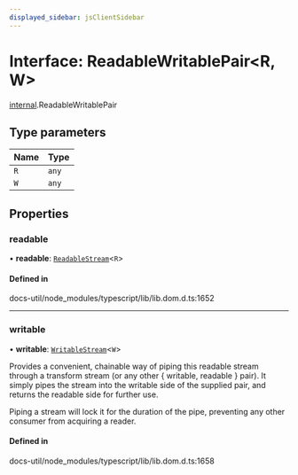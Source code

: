 ```yaml
---
displayed_sidebar: jsClientSidebar
---
```


# Interface: ReadableWritablePair<R, W\>

[internal](../modules/internal-10.md).ReadableWritablePair

## Type parameters

| Name | Type |
| :------ | :------ |
| `R` | `any` |
| `W` | `any` |

## Properties

### readable

• **readable**: [`ReadableStream`](../modules/internal-10.md#readablestream)<`R`\>

#### Defined in

docs-util/node_modules/typescript/lib/lib.dom.d.ts:1652

___

### writable

• **writable**: [`WritableStream`](../modules/internal-10.md#writablestream)<`W`\>

Provides a convenient, chainable way of piping this readable stream through a transform stream (or any other { writable, readable } pair). It simply pipes the stream into the writable side of the supplied pair, and returns the readable side for further use.

Piping a stream will lock it for the duration of the pipe, preventing any other consumer from acquiring a reader.

#### Defined in

docs-util/node_modules/typescript/lib/lib.dom.d.ts:1658
